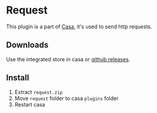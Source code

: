 # Request
This plugin is a part of [Casa](https://github.com/getcasa), it's used to send http requests.

## Downloads
Use the integrated store in casa or [github releases](https://github.com/getcasa/plugin-request/releases).

## Install
1. Extract `request.zip`
2. Move `request` folder to casa `plugins` folder
3. Restart casa
